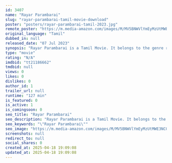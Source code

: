 ```yaml
---
id: 3407
name: "Rayar Parambarai"
slug: "rayar-parambarai-tamil-movie-download"
poster: "posters/rayar-parambarai-tamil-2023.jpg"
remote_poster: "https://m.media-amazon.com/images/M/MV5BNWVlYmEyMzUtMWE3NC00M2ZlLWE1ZTItODM2NDRhZjlmZTBiXkEyXkFqcGdeQXVyMTA1Mjk1ODcz._V1_SX300.jpg"
original_language: "Tamil"
dubbed_in: null
released_date: "07 Jul 2023"
synopsis: "Rayar Parambarai is a Tamil Movie. It belongs to the genre romantic comedy."
type: "movie"
rating: "N/A"
imdbid: "tt21186662"
tmdbid: null
views: 0
likes: 0
dislikes: 0
author_id: 1
trailer_url: null
runtime: "127 min"
is_featured: 0
is_active: 1
is_comingsoon: 0
seo_title: "Rayar Parambarai"
seo_description: "Rayar Parambarai is a Tamil Movie. It belongs to the genre romantic comedy."
seo_keywords: "\"Rayar Parambarai\""
seo_image: "https://m.media-amazon.com/images/M/MV5BNWVlYmEyMzUtMWE3NC00M2ZlLWE1ZTItODM2NDRhZjlmZTBiXkEyXkFqcGdeQXVyMTA1Mjk1ODcz._V1_SX300.jpg"
screenshots: null
redirect_to: null
social_shares: 0
created_at: 2025-04-18 19:09:08
updated_at: 2025-04-18 19:09:08
---
```


